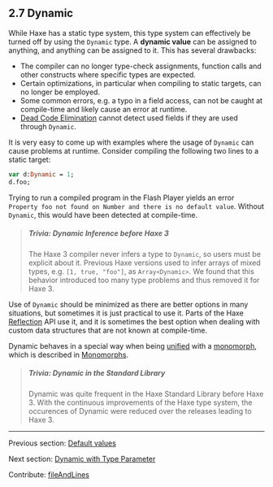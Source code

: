 ## 2.7 Dynamic

While Haxe has a static type system, this type system can effectively be turned off by using the `Dynamic` type. A **dynamic value** can be assigned to anything, and anything can be assigned to it. This has several drawbacks:

* The compiler can no longer type-check assignments, function calls and other constructs where specific types are expected.
* Certain optimizations, in particular when compiling to static targets, can no longer be employed.
* Some common errors, e.g. a typo in a field access, can not be caught at compile-time and likely cause an error at runtime.
* [Dead Code Elimination](cr-dce.md) cannot detect used fields if they are used through `Dynamic`.

It is very easy to come up with examples where the usage of `Dynamic` can cause problems at runtime. Consider compiling the following two lines to a static target:

```haxe
var d:Dynamic = 1;
d.foo;
```
Trying to run a compiled program in the Flash Player yields an error `Property foo not found on Number and there is no default value`. Without `Dynamic`, this would have been detected at compile-time.

> ##### Trivia: Dynamic Inference before Haxe 3
>
> The Haxe 3 compiler never infers a type to `Dynamic`, so users must be explicit about it. Previous Haxe versions used to infer arrays of mixed types, e.g. `[1, true, "foo"]`, as `Array<Dynamic>`. We found that this behavior introduced too many type problems and thus removed it for Haxe 3.

Use of `Dynamic` should be minimized as there are better options in many situations, but sometimes it is just practical to use it. Parts of the Haxe [Reflection](std-reflection.md) API use it, and it is sometimes the best option when dealing with custom data structures that are not known at compile-time.

Dynamic behaves in a special way when being [unified](type-system-unification.md) with a [monomorph](types-monomorph.md), which is described in [Monomorphs](type-system-monomorphs.md).

> ##### Trivia: Dynamic in the Standard Library
>
> Dynamic was quite frequent in the Haxe Standard Library before Haxe 3. With the continuous improvements of the Haxe type system, the occurences of Dynamic were reduced over the releases leading to Haxe 3.

---

Previous section: [Default values](types-function-default-values.md)

Next section: [Dynamic with Type Parameter](types-dynamic-with-type-parameter.md)

Contribute: [fileAndLines](https://github.com/HaxeFoundation/HaxeManual/blob/master/02-types.tex#L559-559)